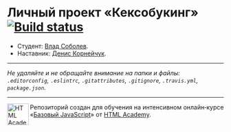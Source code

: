 # Личный проект «Кексобукинг» [![Build status][travis-image]][travis-url]

* Студент: [Влад Соболев](https://up.htmlacademy.ru/javascript/11/user/543775).
* Наставник: [Денис Корнейчук](https://htmlacademy.ru/profile/id70618).

---

_Не удаляйте и не обращайте внимание на папки и файлы:_<br>
_`.editorconfig`, `.eslintrc`, `.gitattributes`, `.gitignore`, `.travis.yml`, `package.json`._

---

<a href="https://htmlacademy.ru/intensive/javascript"><img align="left" width="50" height="50" title="HTML Academy" src="https://up.htmlacademy.ru/static/img/intensive/javascript/logo-for-github.svg"></a>

Репозиторий создан для обучения на интенсивном онлайн‑курсе «[Базовый JavaScript](https://htmlacademy.ru/intensive/javascript)» от [HTML Academy](https://htmlacademy.ru).

[travis-image]: https://travis-ci.org/htmlacademy-javascript/543775-keksobooking.svg?branch=master
[travis-url]: https://travis-ci.org/htmlacademy-javascript/543775-keksobooking
